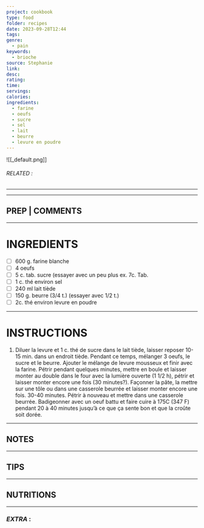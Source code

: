 ```yaml
---
project: cookbook
type: food
folder: recipes
date: 2023-09-28T12:44
tags: 
genre:
  - pain
keywords:
  - brioche
source: Stephanie
link: 
desc: 
rating: 
time: 
servings: 
calories: 
ingredients:
  - farine
  - oeufs
  - sucre
  - sel
  - lait
  - beurre
  - levure en poudre
---
```


![[_default.png]]
###### *RELATED* : 
---


---
## PREP | COMMENTS



---
# INGREDIENTS

- [ ] 600 g. farine blanche
- [ ] 4 oeufs
- [ ] 5 c. tab. sucre (essayer avec un peu plus ex. 7c. Tab.
- [ ] 1 c. thé environ sel
- [ ] 240 ml lait tiède
- [ ] 150 g. beurre (3/4 t.) (essayer avec 1/2 t.) 
- [ ] 2c. thé environ levure en poudre

---
# INSTRUCTIONS

1. Diluer la levure et 1 c. thé de sucre dans le lait tiède, laisser reposer 10-15 min. dans un endroit tiède. Pendant ce temps, mélanger 3 oeufs, le sucre et le beurre. Ajouter le mélange de levure mousseux et finir avec la farine. Pétrir pendant quelques minutes, mettre en boule et laisser monter au double dans le four avec la lumière ouverte (1 1/2 h), pétrir et laisser monter encore une fois (30 minutes?). Façonner la pâte, la mettre sur une tôle ou dans une casserole beurrée et laisser monter encore une fois. 30-40 minutes. Pétrir à nouveau et mettre dans une casserole beurrée. Badigeonner avec un oeuf battu et faire cuire à 175C (347 F) pendant 20 à 40 minutes jusqu’à ce que ça sente bon et que la croûte soit dorée.

---
## NOTES



---
## TIPS



---
## NUTRITIONS



---
### *EXTRA* :



